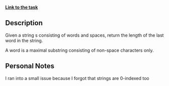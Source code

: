 **[Link to the task](https://leetcode.com/problems/length-of-last-word/description/)**

## Description

Given a string s consisting of words and spaces, return the length of the last word in the string.

A word is a maximal substring consisting of non-space characters only.

## Personal Notes

I ran into a small issue because I forgot that strings are 0-indexed too